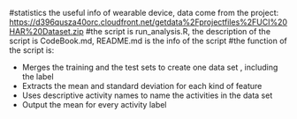 #statistics the useful info of wearable device, data come from the project:  https://d396qusza40orc.cloudfront.net/getdata%2Fprojectfiles%2FUCI%20HAR%20Dataset.zip
#the script is run_analysis.R, the description of the script is CodeBook.md, README.md is the info of the script
#the function of the script is:
* Merges the training and the test sets to create one data set , including the label
* Extracts  the mean and standard deviation for each kind of feature
* Uses descriptive activity names to name the activities in the data set
* Output the mean for every activity label 